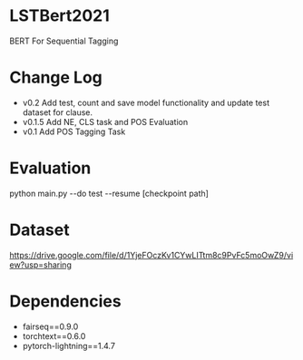 # LSTBert2021
BERT For Sequential Tagging

# Change Log
- v0.2 Add test, count and save model functionality and update test dataset for clause.
- v0.1.5 Add NE, CLS task and POS Evaluation
- v0.1 Add POS Tagging Task

# Evaluation

python main.py --do test --resume [checkpoint path]

# Dataset
https://drive.google.com/file/d/1YjeFOczKv1CYwLITtm8c9PvFc5moOwZ9/view?usp=sharing


# Dependencies

- fairseq==0.9.0
- torchtext==0.6.0
- pytorch-lightning==1.4.7

